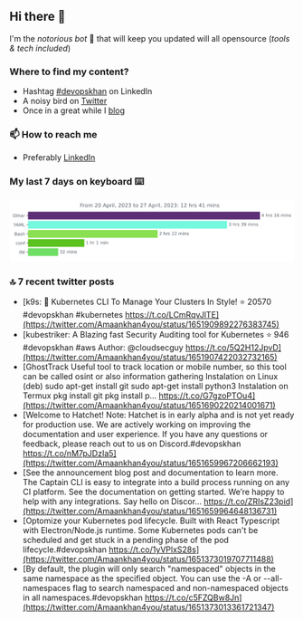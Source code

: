 <!--- [![Hits](https://hits.seeyoufarm.com/api/count/incr/badge.svg?url=https%3A%2F%2Fgithub.com%2Fakhan4u%2Fhit-counter&count_bg=%2379C83D&title_bg=%23555555&icon=&icon_color=%23E7E7E7&title=visits&edge_flat=false)](https://hits.seeyoufarm.com) --->

## Hi there 👋

I'm the _notorious bot_ 🤣 that will keep you updated will all opensource (_tools & tech included_) 

### Where to find my content?

* Hashtag [#devopskhan](https://www.linkedin.com/feed/hashtag/devopskhan) on LinkedIn
* A noisy bird on [Twitter](https://twitter.com/Amaankhan4you)
* Once in a great while I [blog](https://linuxparrot.netlify.app) 


### 📫 **How to reach me**

* Preferably [LinkedIn](https://www.linkedin.com/in/amaan-khan-linux-ninja)

### My last 7 days on keyboard ⌨️

<img src="https://github.com/akhan4u/akhan4u/blob/main/images/stat.svg" alt="Amaan's Wakatime Activity!"/>

### 🔝 7 recent twitter posts
<!-- DEVDOJO:START -->
- [k9s: 🐶 Kubernetes CLI To Manage Your Clusters In Style!
⭐️ 20570
#devopskhan #kubernetes
https://t.co/LCmRqvJlTE](https://twitter.com/Amaankhan4you/status/1651909892276383745)
- [kubestriker: A Blazing fast Security Auditing tool for Kubernetes
⭐️ 946
#devopskhan #aws
Author: @cloudsecguy
https://t.co/5Q2H12JpvD](https://twitter.com/Amaankhan4you/status/1651907422032732165)
- [GhostTrack Useful tool to track location or mobile number, so this tool can be called osint or also information gathering Instalation on Linux &lpar;deb&rpar; sudo apt-get install git sudo apt-get install python3 Instalation on Termux pkg install git pkg install p… https://t.co/G7gzoPTOu4](https://twitter.com/Amaankhan4you/status/1651690220214001671)
- [Welcome to Hatchet! Note: Hatchet is in early alpha and is not yet ready for production use. We are actively working on improving the documentation and user experience. If you have any questions or feedback, please reach out to us on Discord.#devopskhan https://t.co/nM7pJDzIa5](https://twitter.com/Amaankhan4you/status/1651659967206662193)
- [See the announcement blog post and documentation to learn more. The Captain CLI is easy to integrate into a build process running on any CI platform. See the documentation on getting started. We’re happy to help with any integrations. Say hello on Discor… https://t.co/ZRIsZ23pid](https://twitter.com/Amaankhan4you/status/1651659964648136731)
- [Optomize your Kubernetes pod lifecycle. Built with React Typescript with Electron/Node.js runtime. Some Kubernetes pods can&#39;t be scheduled and get stuck in a pending phase of the pod lifecycle.#devopskhan https://t.co/1yVPlxS28s](https://twitter.com/Amaankhan4you/status/1651373019707711488)
- [By default, the plugin will only search &quot;namespaced&quot; objects in the same namespace as the specified object. You can use the -A or --all-namespaces flag to search namespaced and non-namespaced objects in all namespaces.#devopskhan https://t.co/c5FZQBw8Jn](https://twitter.com/Amaankhan4you/status/1651373013361721347)
<!-- DEVDOJO:END -->

<!-- ![Amaan's GitHub stats](https://github-readme-stats.vercel.app/api?username=akhan4u&count_private=true&show_icons=true&hide=contribs) -->
